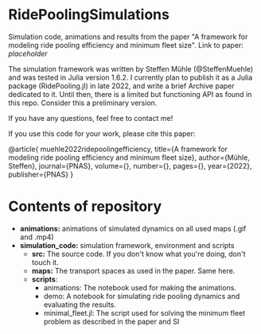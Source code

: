 # RidePoolingSimulations
Simulation code, animations and results from the paper "A framework for modeling ride pooling efficiency and minimum fleet size".
Link to paper: *placeholder*

The simulation framework was written by Steffen Mühle (@SteffenMuehle) and was tested in Julia version 1.6.2.
I currently plan to publish it as a Julia package (RidePooling.jl) in late 2022, and write a brief Archive paper dedicated to it.
Until then, there is a limited but functioning API as found in this repo. Consider this a preliminary version.

If you have any questions, feel free to contact me!

If you use this code for your work, please cite this paper:

@article{
muehle2022ridepoolingefficiency,
title={A framework for modeling ride pooling efficiency and minimum fleet size},
author={Mühle, Steffen},
journal={PNAS},
volume={},
number={},
pages={},
year={2022},
publisher={PNAS}
}

# Contents of repository
- **animations:** animations of simulated dynamics on all used maps (.gif and .mp4)
- **simulation_code:** simulation framework, environment and scripts
  - **src:** The source code. If you don't know what you're doing, don't touch it.
  - **maps:** The transport spaces as used in the paper. Same here.
  - **scripts**:
    - animations: The notebook used for making the animations.
    - demo: A notebook for simulating ride pooling dynamics and evaluating the results.
    - minimal_fleet.jl: The script used for solving the minimum fleet problem as described in the paper and SI
